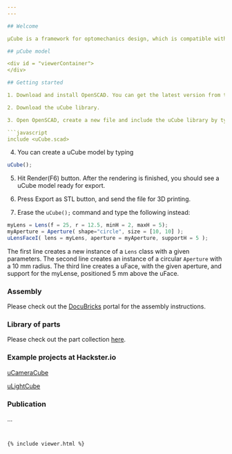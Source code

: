 ```yaml
---
---

## Welcome

µCube is a framework for optomechanics design, which is compatible with 3D printing. It is also an assembly standard for designing, building and sharing optical modules. µCube is implemented using OpenSCAD, a programming language for CAD modelling. This allows every component to be described as a parametric model, which can be easily shared in a form of a code.

## µCube model

<div id = "viewerContainer">
</div>

## Getting started

1. Download and install OpenSCAD. You can get the latest version from the official [website](http://www.openscad.org).

2. Download the uCube library.

3. Open OpenSCAD, create a new file and include the uCube library by typing

```javascript
include <uCube.scad>
```

4. You can create a uCube model by typing

```javascript
uCube();
```
5. Hit Render(F6) button. After the rendering is finished, you should see a uCube model ready for export.

6. Press Export as STL button, and send the file for 3D printing.

7. Erase the `uCube();` command and type the following instead:

```javascript
myLens = Lens(f = 25, r = 12.5, minH = 2, maxH = 5);
myAperture = Aperture( shape="circle", size = [10, 10] );
uLensFaceI( lens = myLens, aperture = myAperture, supportH = 5 );
```

The first line creates a new instance of a `Lens` class with a given parameters. The second line creates an instance of a circular `Aperture` with a 10 mm radius. The third line creates a uFace, with the given aperture, and support for the myLense, positioned 5 mm above the uFace.

### Assembly

Please check out the [DocuBricks](http://www.docubricks.com/projects/ucube) portal for the assembly instructions.

### Library of parts

Please check out the part collection [here](https://github.com/mdelmans/uCube/wiki).

### Example projects at Hackster.io

[uCameraCube](https://www.hackster.io/delmans/ucameracube)

[uLightCube](https://www.hackster.io/delmans/ulightcube)

### Publication
...
```


{% include viewer.html %}
